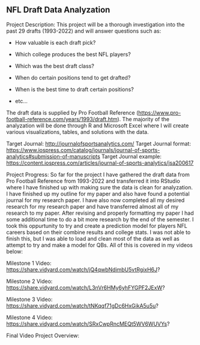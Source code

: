 NFL Draft Data Analyzation
-

Project Description: This project will be a thorough investigation into the past 29 drafts (1993-2022) and will answer questions such as:
   - How valuable is each draft pick?
  
   - Which college produces the best NFL players?
   
   - Which was the best draft class?
   
   - When do certain positions tend to get drafted?
   
   - When is the best time to draft certain positions?
   
   - etc...

The draft data is supplied by Pro Football Reference (https://www.pro-football-reference.com/years/1993/draft.htm). The majority of the analyzation will be done through R and Microsoft Excel where I will create various visualizations, tables, and solutions with the data.

Target Journal:
http://journalofsportsanalytics.com/
Target Journal format:
https://www.iospress.com/catalog/journals/journal-of-sports-analytics#submission-of-manuscripts
Target Journal example:
https://content.iospress.com/articles/journal-of-sports-analytics/jsa200617

Project Progress: So far for the project I have gathered the draft data from Pro Football Reference from 1993-2022 and transferred it into RStudio where I have finished up with making sure the data is clean for analyzation. I have finished up my outline for my paper and also have found a potential journal for my research paper. I have also now completed all my desired research for my research paper and have transferred almost all of my research to my paper. After revising and properly formatting my paper I had some additional time to do a bit more research by the end of the semester. I took this oppurtunity to try and create a prediction model for players NFL careers based on their combine results and college stats. I was not able to finish this, but I was able to load and clean most of the data as well as attempt to try and make a model for QBs. All of this is covered in my videos below: 

Milestone 1 Video: https://share.vidyard.com/watch/jQ4qwbNdimbU5vtRgixH6J?

Milestone 2 Video: https://share.vidyard.com/watch/L3nVr6HMy6yhFYGPF2JExW?

Milestone 3 Video: https://share.vidyard.com/watch/tNKqqf71gDc6HxGikA5u5u?

Milestone 4 Video: https://share.vidyard.com/watch/SRxCwpRncMEQt5WV6WUVYs?

Final Video Project Overview: 
